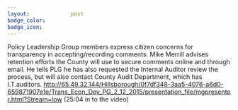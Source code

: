 ```yaml
---
layout:				post
badge_color:		
badge_icon:			
---
```


Policy Leadership Group members express citizen concerns for transparency in accepting/recording comments.  Mike Merrill advises retention efforts the County will use to secure comments online and through email.  He tells PLG he has also requested the Internal Auditor review the process, but will also contact County Audit Department, which has I.T.auditors.   http://65.49.32.144/Hillsborough/0f7df348-3aa5-4076-a6d0-659871907e1e/Trans_Econ_Dev_PG_2_12_2015/presentation_file/mgpresenter.html?Stream=low (25:04 in to the video)